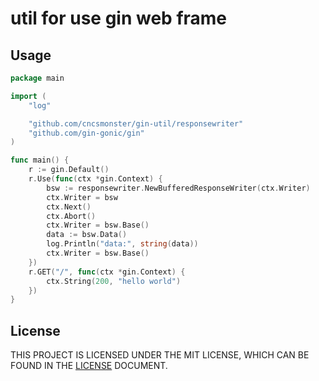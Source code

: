 # util for use gin web frame

## Usage

```go 
package main

import (
	"log"

	"github.com/cncsmonster/gin-util/responsewriter"
	"github.com/gin-gonic/gin"
)

func main() {
	r := gin.Default()
	r.Use(func(ctx *gin.Context) {
		bsw := responsewriter.NewBufferedResponseWriter(ctx.Writer)
		ctx.Writer = bsw
		ctx.Next()
		ctx.Abort()
		ctx.Writer = bsw.Base()
		data := bsw.Data()
		log.Println("data:", string(data))
		ctx.Writer = bsw.Base()
	})
	r.GET("/", func(ctx *gin.Context) {
		ctx.String(200, "hello world")
	})
}

```

## License

THIS PROJECT IS LICENSED UNDER THE MIT LICENSE, WHICH CAN BE FOUND IN THE [LICENSE](./LICENSE) DOCUMENT.